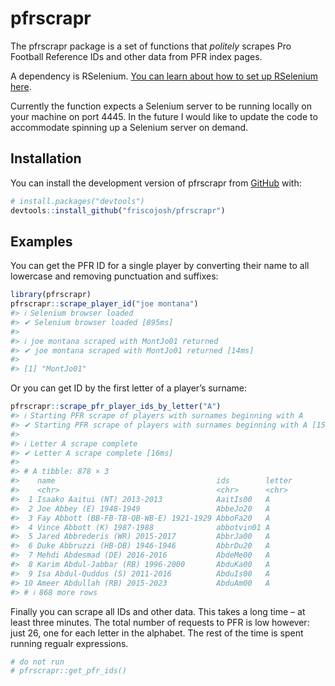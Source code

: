 
<!-- README.md is generated from README.Rmd. Please edit that file -->

# pfrscrapr

<!-- badges: start -->
<!-- badges: end -->

The pfrscrapr package is a set of functions that *politely* scrapes Pro
Football Reference IDs and other data from PFR index pages.

A dependency is RSelenium. [You can learn about how to set up RSelenium
here](https://www.youtube.com/watch?v=GnpJujF9dBw&t=10s).

Currently the function expects a Selenium server to be running locally
on your machine on port 4445. In the future I would like to update the
code to accommodate spinning up a Selenium server on demand.

## Installation

You can install the development version of pfrscrapr from
[GitHub](https://github.com/) with:

``` r
# install.packages("devtools")
devtools::install_github("friscojosh/pfrscrapr")
```

## Examples

You can get the PFR ID for a single player by converting their name to
all lowercase and removing punctuation and suffixes:

``` r
library(pfrscrapr)
pfrscrapr::scrape_player_id("joe montana")
#> ℹ Selenium browser loaded
#> ✔ Selenium browser loaded [895ms]
#> 
#> ℹ joe montana scraped with MontJo01 returned
#> ✔ joe montana scraped with MontJo01 returned [14ms]
#> 
#> [1] "MontJo01"
```

Or you can get ID by the first letter of a player’s surname:

``` r
pfrscrapr::scrape_pfr_player_ids_by_letter("A")
#> ℹ Starting PFR scrape of players with surnames beginning with A
#> ✔ Starting PFR scrape of players with surnames beginning with A [15.3s]
#> 
#> ℹ Letter A scrape complete
#> ✔ Letter A scrape complete [16ms]
#> 
#> # A tibble: 878 × 3
#>    name                                    ids        letter
#>    <chr>                                   <chr>      <chr> 
#>  1 Isaako Aaitui (NT) 2013-2013            AaitIs00   A     
#>  2 Joe Abbey (E) 1948-1949                 AbbeJo20   A     
#>  3 Fay Abbott (BB-FB-TB-QB-WB-E) 1921-1929 AbboFa20   A     
#>  4 Vince Abbott (K) 1987-1988              abbotvin01 A     
#>  5 Jared Abbrederis (WR) 2015-2017         AbbrJa00   A     
#>  6 Duke Abbruzzi (HB-DB) 1946-1946         AbbrDu20   A     
#>  7 Mehdi Abdesmad (DE) 2016-2016           AbdeMe00   A     
#>  8 Karim Abdul-Jabbar (RB) 1996-2000       AbduKa00   A     
#>  9 Isa Abdul-Quddus (S) 2011-2016          AbduIs00   A     
#> 10 Ameer Abdullah (RB) 2015-2023           AbduAm00   A     
#> # ℹ 868 more rows
```

Finally you can scrape all IDs and other data. This takes a long time –
at least three minutes. The total number of requests to PFR is low
however: just 26, one for each letter in the alphabet. The rest of the
time is spent running regualr expressions.

``` r
# do not run
# pfrscrapr::get_pfr_ids()
```
